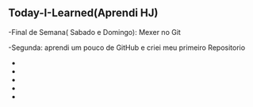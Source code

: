 ## Today-I-Learned(Aprendi HJ)

-Final de Semana( Sabado e Domingo): Mexer no Git

-Segunda: aprendi um pouco de GitHub e criei meu primeiro Repositorio

-

-

-

-

-
